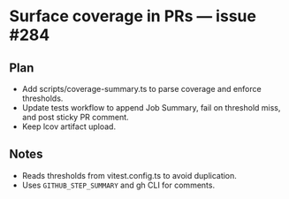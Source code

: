 # Surface coverage in PRs — issue #284

## Plan

- Add scripts/coverage-summary.ts to parse coverage and enforce thresholds.
- Update tests workflow to append Job Summary, fail on threshold miss, and post sticky PR comment.
- Keep lcov artifact upload.

## Notes

- Reads thresholds from vitest.config.ts to avoid duplication.
- Uses `GITHUB_STEP_SUMMARY` and gh CLI for comments.

